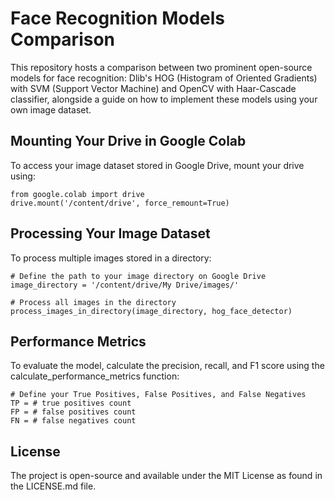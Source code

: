 # Face Recognition Models Comparison
This repository hosts a comparison between two prominent open-source models for face recognition: Dlib's HOG (Histogram of Oriented Gradients) with SVM (Support Vector Machine) and OpenCV with Haar-Cascade classifier, alongside a guide on how to implement these models using your own image dataset.

## Mounting Your Drive in Google Colab  
To access your image dataset stored in Google Drive, mount your drive using:
```
from google.colab import drive
drive.mount('/content/drive', force_remount=True)
```

## Processing Your Image Dataset  
To process multiple images stored in a directory:  
```
# Define the path to your image directory on Google Drive
image_directory = '/content/drive/My Drive/images/'

# Process all images in the directory
process_images_in_directory(image_directory, hog_face_detector)
```

## Performance Metrics  
To evaluate the model, calculate the precision, recall, and F1 score using the calculate_performance_metrics function:  
```
# Define your True Positives, False Positives, and False Negatives
TP = # true positives count
FP = # false positives count
FN = # false negatives count
```

## License  
The project is open-source and available under the MIT License as found in the LICENSE.md file.
